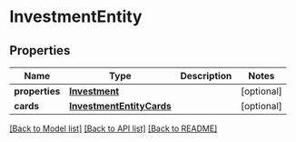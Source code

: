 # InvestmentEntity

## Properties
Name | Type | Description | Notes
------------ | ------------- | ------------- | -------------
**properties** | [**Investment**](Investment.md) |  | [optional] 
**cards** | [**InvestmentEntityCards**](InvestmentEntityCards.md) |  | [optional] 

[[Back to Model list]](../README.md#documentation-for-models) [[Back to API list]](../README.md#documentation-for-api-endpoints) [[Back to README]](../README.md)

